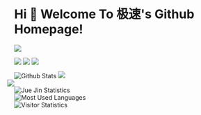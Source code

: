 # Hi 🎉 Welcome To 极速's Github Homepage!

<img src="https://readme-typing-svg.herokuapp.com/?lines=Hello,%20Visitor!;Welcome%20To%20My%20Github%20Homepage!&font=Roboto" />  

<p>
<img src="https://img.shields.io/static/v1?label=Program&message=Android&color=blue"/>  
<a href="https://juejin.cn/user/3720403075742942"><img src="https://img.shields.io/static/v1?label=Blog&message=JueJin&color=red"/></a>  
<img src="https://visitor-badge.glitch.me/badge?page_id=https://github.com/smart24&right_color=red" />  
</p>

![Github Stats](https://github-readme-stats.vercel.app/api?username=smart24&show_icons=true&theme=light&count_private=true)
<img src="https://stats.justsong.cn/api/juejin?id=3720403075742942&theme=light" style="margin-top:-16px;">  
<img src="https://stats.justsong.cn/api/juejin?id=3720403075742942&theme=light" style="margin-left:-16px;">  
![Jue Jin Statistics](https://stats.justsong.cn/api/juejin?id=3720403075742942&theme=light)  
![Most Used Languages](https://github-readme-stats.vercel.app/api/top-langs/?username=smart24&theme=light)  
![Visitor Statistics](https://activity-graph.herokuapp.com/graph?username=smart24&theme=github)  

<!--
**smart24/smart24** is a ✨ _special_ ✨ repository because its `README.md` (this file) appears on your GitHub profile.

Here are some ideas to get you started:

- 🔭 I’m currently working on ...
- 🌱 I’m currently learning ...
- 👯 I’m looking to collaborate on ...
- 🤔 I’m looking for help with ...
- 💬 Ask me about ...
- 📫 How to reach me: ...
- 😄 Pronouns: ...
- ⚡ Fun fact: ...
-->
